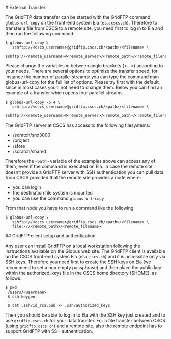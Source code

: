 # External Transfer

The GridFTP data transfer can be started with the GridFTP command `globus-url-copy` on the front-end system Ela (`ela.cscs.ch`). Therefore to transfer a file from CSCS to a remote site, you need first to log in to Ela and then run the following command:
```
$ globus-url-copy \
   sshftp://<cscs_username>@gridftp.cscs.ch/<path>/<filename> \ 
   sshftp://<remote_username>@<remote_server>/<remote_path>/<remote_filename>
```

Please change the variables in between angle brackets (<...>) according to your needs.
There are several options to optimize the transfer speed, for instance the number of parallel streams: you can type the command man globus-url-copy for the full list of options.
Please try first with the default, since in most cases you'll not need to change them. Below you can find an example of a transfer which opens four parallel streams.
```
$ globus-url-copy -p 4 \
   sshftp://<cscs_username>@gridftp.cscs.ch/<path>/<filename> \
   sshftp://<remote_username>@<remote_server>/<remote_path>/<remote_filename>
```

The GridFTP server at CSCS has access to the following filesystems:
 * /scratch/snx3000
 * /project
 * /store
 * /scratch/shared

Therefore the `<path>` variable of the examples above can access any of them, even if the command is executed on Ela. 
In case the remote site doesn’t provide a GridFTP server with SSH authentication you can pull data from CSCS provided that the remote site provides a node where: 
  * you can login
  * the destination file system is mounted
  * you can use the command `globus-url-copy`

From that node you have to run a command like the following:
```
$ globus-url-copy \ 
   sshftp://<cscs_username>@gridftp.cscs.ch/<path>/<filename> \ 
   file:///<remote_path>/<remote_filename>
```

## GridFTP client setup and authentication

Any user can install GridFTP on a local workstation following the instructions available on the Globus web site. The GridFTP client is available on the CSCS front-end system Ela (`ela.cscs.ch`) and it is accessible only via SSH keys.
Therefore you need first to create the SSH keys on Ela (we recommend to set a non empty passphrase) and then place the public key within the authorized_keys file in the CSCS home directory ($HOME), as follows:
```
$ pwd
 /users/<username>
 $ ssh-keygen
 …
 $ cat .ssh/id_rsa.pub >> .ssh/authorized_keys 
```

Then you should be able to log in to Ela with the SSH key just created and to use `gridftp.cscs.ch` for your data transfer.
For a file transfer between CSCS (using `gridftp.cscs.ch`) and a remote site, also the remote endpoint has to support GridFTP with SSH authentication.
